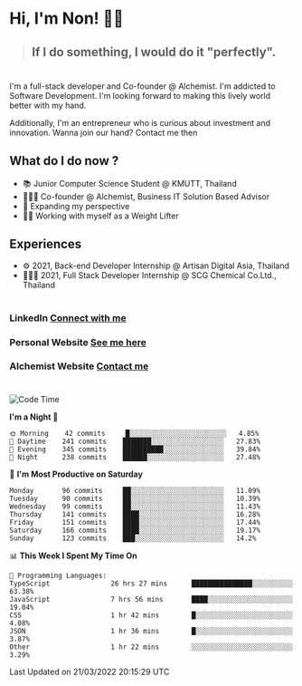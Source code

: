 # Hi, I'm Non! 🖐🏻

> ## If I do something, I would do it "perfectly".

#

I'm a full-stack developer and Co-founder @ Alchemist. I'm addicted to Software Development. I'm looking forward to making this lively world better with my hand.

Additionally, I'm an entrepreneur who is curious about investment and innovation. Wanna join our hand? Contact me then

## What do I do now ?

- 📚 Junior Computer Science Student @ KMUTT, Thailand
- 🧑🏻‍💻 Co-founder @ Alchemist, Business IT Solution Based Advisor
- 🌈 Expanding my perspective
- 🏋🏻 Working with myself as a Weight Lifter

## Experiences

- ⚙️ 2021, Back-end Developer Internship @ Artisan Digital Asia, Thailand
- 🧑🏻‍💻 2021, Full Stack Developer Internship @ SCG Chemical Co.Ltd., Thailand

#

### LinkedIn [Connect with me](https://www.linkedin.com/in/non-nontra/)

### Personal Website [See me here](https://nonnontra.com/)

### Alchemist Website [Contact me](https://alchemist-softwarehouse.co/)

#

<!--START_SECTION:waka-->
![Code Time](http://img.shields.io/badge/Code%20Time-1%2C391%20hrs%2031%20mins-blue)

**I'm a Night 🦉** 

```text
🌞 Morning    42 commits     █░░░░░░░░░░░░░░░░░░░░░░░░   4.85% 
🌆 Daytime    241 commits    ███████░░░░░░░░░░░░░░░░░░   27.83% 
🌃 Evening    345 commits    ██████████░░░░░░░░░░░░░░░   39.84% 
🌙 Night      238 commits    ██████░░░░░░░░░░░░░░░░░░░   27.48%

```
📅 **I'm Most Productive on Saturday** 

```text
Monday       96 commits     ██░░░░░░░░░░░░░░░░░░░░░░░   11.09% 
Tuesday      90 commits     ██░░░░░░░░░░░░░░░░░░░░░░░   10.39% 
Wednesday    99 commits     ██░░░░░░░░░░░░░░░░░░░░░░░   11.43% 
Thursday     141 commits    ████░░░░░░░░░░░░░░░░░░░░░   16.28% 
Friday       151 commits    ████░░░░░░░░░░░░░░░░░░░░░   17.44% 
Saturday     166 commits    ████░░░░░░░░░░░░░░░░░░░░░   19.17% 
Sunday       123 commits    ███░░░░░░░░░░░░░░░░░░░░░░   14.2%

```


📊 **This Week I Spent My Time On** 

```text
💬 Programming Languages: 
TypeScript               26 hrs 27 mins      ███████████████░░░░░░░░░░   63.38% 
JavaScript               7 hrs 56 mins       ████░░░░░░░░░░░░░░░░░░░░░   19.04% 
CSS                      1 hr 42 mins        █░░░░░░░░░░░░░░░░░░░░░░░░   4.08% 
JSON                     1 hr 36 mins        █░░░░░░░░░░░░░░░░░░░░░░░░   3.87% 
Other                    1 hr 22 mins        ░░░░░░░░░░░░░░░░░░░░░░░░░   3.29%

```


 Last Updated on 21/03/2022 20:15:29 UTC
<!--END_SECTION:waka-->
